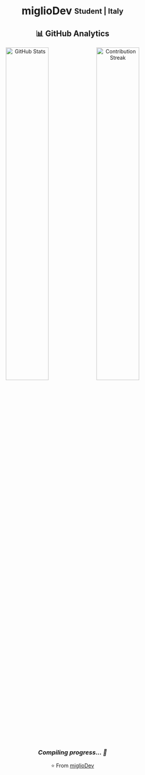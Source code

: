 <div align="center">

# miglioDev <sub><sup>Student | Italy</sup></sub>

## 📊 GitHub Analytics

<img src="https://github-readme-stats.vercel.app/api?username=miglioDev&show_icons=true&theme=dark&hide_border=true&bg_color=0D1117&hide_title=true" alt="GitHub Stats" width="48%" />
<img src="https://github-readme-streak-stats.herokuapp.com/?user=miglioDev&theme=dark&hide_border=true&background=0D1117" alt="Contribution Streak" width="48%" />

<br />

### *Compiling progress... 🧠*

⭐ From [miglioDev](https://github.com/miglioDev)

</div>
